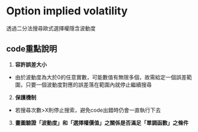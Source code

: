 # Option implied volatility
透過二分法搜尋歐式選擇權隱含波動度
## code重點說明
1.  **容許誤差大小**
  - 由於波動度為大於0的任意實數，可能數值有無限多個，故需給定一個誤差範圍，只要一個波動度對應的誤差落在範圍內就停止繼續搜尋
2.  **保護機制**
  - 若搜尋次數>X則停止搜索，避免code出錯時仍會一直執行下去
3.  **畫圖驗證「波動度」和「選擇權價值」之關係是否滿足「單調函數」之條件**
